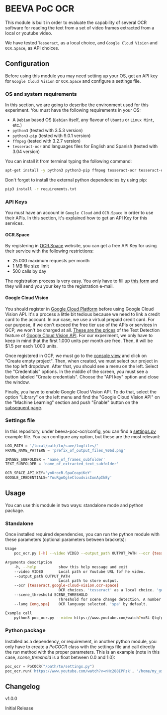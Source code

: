 # BEEVA PoC OCR

This module is built in order to evaluate the capability of several OCR software for reading the text from a set of video frames extracted from a local or youtube video.

We have tested `Tesseract`, as a local choice, and `Google Cloud Vision` and `OCR.Space`, as API choices.

## Configuration

Before using this module you may need setting up your OS, get an API key for `Google Cloud Vision` or `OCR.Space` and configure a settings file.

### OS and system requirements

In this section, we are going to describe the environment used for this experiment. You must have the following requirements in your OS:

* A `Debian` based OS (`Debian` itself, any flavour of `Ubuntu` or `Linux Mint`, etc.)
* `python3` (tested with 3.5.3 version)
* `python3-pip` (tested with 9.0.1 version)
* `ffmpeg` (tested with 3.2.7 version)
* `tesseract-ocr` and languages files for English and Spanish (tested with 3.04 version)

You can install it from terminal typing the following command:

```bash
apt-get install -y python3 python3-pip ffmpeg tesseract-ocr tesseract-ocr-eng tesseract-ocr-spa
```
Don't forget to install the external python dependencies by using pip:

```bash
pip3 install -r requirements.txt
```

### API Keys

You must have an account in `Google Cloud` and `OCR.Space` in order to use their APIs. In this section, it's explained how to get an API Key for this services.

#### OCR.Space

By registering in [OCR.Space](https://ocr.space/ocrapi) website, you can get a free API Key for using their service with the following restrictions:

* 25.000 maximum requests per month
* 1 MB file size limit
* 500 calls by day

The registration process is very easy. You only have to fill up [this form](http://space.us11.list-manage1.com/subscribe?u=ce17e59f5b68a2fd3542801fd&id=252aee70a1) and they will send you your key to the registration e-mail.

#### Google Cloud Vision

You should register in [Google Cloud Platform](https://cloud.google.com/) before using Google Cloud Vision API. It's a process a little bit tedious because we need to link a credit card to the account. In our case, we use a virtual prepaid credit card. For our purpose, if we don't exceed the free tier use of the APIs or services in GCP, we won't be charged at all. [These are the prices](https://cloud.google.com/vision/pricing) of the Text Detection feature of [Google Cloud Vision API](https://cloud.google.com/vision/). For our experiment, we only have to keep in mind that the first 1.000 units per month are free. Then, it will be $1.5 per each 1.000 units.

Once registered in GCP, we must go to the [console view](https://console.cloud.google.com/start) and click on "Create empty project". Then, when created, we must select our project in the top left dropdown. After that, you should see a menu on the left. Select the "Credentials" options. In the middle of the screen, you must see a button labeled "Create credentials". Choose the "API key" option and close the window.

Finally, you have to enable Google Cloud Vision API. To do that, select the option "Library" on the left menu and find the "Google Cloud Vision API" on the "Machine Learning" section and push "Enable" button on the [subsequent page](https://console.cloud.google.com/apis/library/vision.googleapis.com/). 

### Settings file

In this repository, under beeva-poc-ocr/config, you can find a [settings.py](https://github.com/beeva-luismesa/beeva-poc-ocr/blob/master/beeva-poc-ocr/config/settings.py) example file. You can configure any option, but these are the most relevant:

```python
LOG_PATH = '/local/path/to/save/logfiles/'
FRAME_NAME_PATTERN = 'prefix_of_output_files_%06d.png'

IMAGES_SUBFOLDER = 'name_of_frames_subfolder'
TEXT_SUBFOLDER = 'name_of_extracted_text_subfolder'

OCR_SPACE_API_KEY='yoUrocR.SpaCeapiKeY'
GOOGLE_CREDENTIALS='YouRgoOgleCloudvisIonApIkEy'
```

## Usage

You can use this module in two ways: standalone mode and python package.

### Standalone

Once installed required dependencies, you can run the python module with these parameters (optional parameters between brackets):

```bash
Usage
	poc_ocr.py [-h] --video VIDEO --output_path OUTPUT_PATH --ocr {tesseract,google-cloud-vision,ocr-space} [--scene_threshold SCENE_THRESHOLD] [--lang {eng,spa}]

Arguments description	
	-h, --help          show this help message and exit
	--video VIDEO       Local path or Youtube URL fof he video.
	--output_path OUTPUT_PATH
	                    Local path to store output.
	--ocr {tesseract,google-cloud-vision,ocr-space}
	                    OCR choices. 'tesseract' as a local choice. 'google-cloud-vision' and 'ocr-space' as an external API choices.
	--scene_threshold SCENE_THRESHOLD
                        Threshold for scene change detection. A number between 0 and 100. Default: 10.
	--lang {eng,spa}    OCR language selected. 'spa' by default.

Example call
	python3 poc_ocr.py --video https://www.youtube.com/watch?v=SL-QtqfgqTI --output_path /home/luismesa/Escritorio/demo_ocr/ --ocr google-cloud-vision --scene_threshold 10 --lang spa

```

### Python package

Installed as a dependency, or requirement, in another python module, you only have to create a *PoCOCR* class with the settings file and call directly the *run* method with the proper parameters. This is an example (note in this case, *scene_threshold* is a float between 0.0 and 1.0):
 
```python
poc_ocr = PoCOCR("/path/to/settings.py")
poc_ocr.run('https://www.youtube.com/watch?v=nHc288IPFzk', '/home/my_user/desktop', 0.1, 'ocr-space', 'spa')
```
## Changelog

v1.0.0

Initial Release